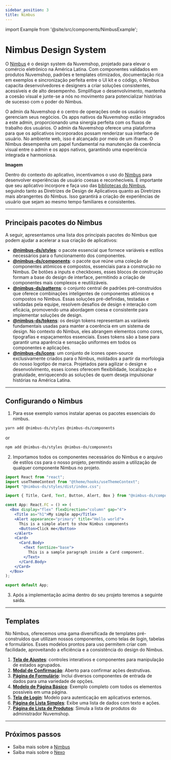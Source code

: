 ```yaml
---
sidebar_position: 3
title: Nimbus
---
```


import Example from '@site/src/components/NimbusExample';

# Nimbus Design System

O [Nimbus](https://nimbus.nuvemshop.com.br) é o design system da Nuvemshop, projetado para elevar o comércio eletrônico na América Latina. Com componentes validados em produtos Nuvemshop, padrões e templates otimizados, documentação rica em exemplos e sincronização perfeita entre o UI kit e o código, o Nimbus capacita desenvolvedores e designers a criar soluções consistentes, acessíveis e de alto desempenho. Simplifique o desenvolvimento, mantenha a coesão visual e junte-se a nós no movimento para potencializar histórias de sucesso com o poder do Nimbus.

O admin da Nuvemshop é o centro de operações onde os usuários gerenciam seus negócios. Os apps nativos da Nuvemshop estão integrados a este admin, proporcionando uma sinergia perfeita com os fluxos de trabalho dos usuários. O admin da Nuvemshop oferece uma plataforma para que os aplicativos incorporados possam renderizar sua interface de usuário. No ambiente web, isso é alcançado por meio de um iframe. O Nimbus desempenha um papel fundamental na manutenção da coerência visual entre o admin e os apps nativos, garantindo uma experiência integrada e harmoniosa.

**Imagem**

Dentro do contexto do aplicativo, incentivamos o uso do [Nimbus](https://nimbus.nuvemshop.com.br) para desenvolver experiências de usuário coesas e reconhecíveis. É importante que seu aplicativo incorpore e faça uso das [bibliotecas do Nimbus](https://nimbus.nuvemshop.com.br/documentation/overview/getting-started), seguindo tanto as Diretrizes de Design de Aplicativos quanto as Diretrizes mais abrangentes do Nimbus. Isso garantirá a criação de experiências de usuário que sejam ao mesmo tempo familiares e consistentes.

---

## Principais pacotes do Nimbus

A seguir, apresentamos uma lista dos principais pacotes do Nimbus que podem ajudar a acelerar a sua criação de aplicativos:

- [**@nimbus-ds/styles**](https://www.npmjs.com/package/@nimbus-ds/styles): o pacote essencial que fornece variáveis e estilos necessários para o funcionamento dos componentes.
- [**@nimbus-ds/components**](https://www.npmjs.com/package/@nimbus-ds/components): o pacote que reúne uma coleção de componentes atômicos e compostos, essenciais para a construção no Nimbus. De botões a inputs e checkboxes, esses blocos de construção formam a base do design de interface, permitindo a criação de componentes mais complexos e reutilizáveis.
- [**@nimbus-ds/patterns**](https://www.npmjs.com/package/@nimbus-ds/patterns): o conjunto central de padrões pré-construídos que oferece combinações inteligentes de componentes atômicos e compostos no Nimbus. Essas soluções pré-definidas, testadas e validadas pela equipe, resolvem desafios de design e interação com eficácia, promovendo uma abordagem coesa e consistente para implementar soluções de design.
- [**@nimbus-ds/tokens**](https://www.npmjs.com/package/@nimbus-ds/tokens): os design tokens representam as variáveis fundamentais usadas para manter a coerência em um sistema de design. No contexto do Nimbus, eles abrangem elementos como cores, tipografias e espaçamentos essenciais. Esses tokens são a base para garantir uma aparência e sensação uniformes em todos os componentes e aplicações.
- [**@nimbus-ds/icons**](https://www.npmjs.com/package/@nimbus-ds/icons): um conjunto de ícones open-source exclusivamente criados para o Nimbus, moldados a partir da morfologia do nosso logotipo de marca. Projetados para agilizar o design e desenvolvimento, esses ícones oferecem flexibilidade, localização e gratuidade, enriquecendo as soluções de quem deseja impulsionar histórias na América Latina.

---

## Configurando o Nimbus

1. Para esse exemplo vamos instalar apenas os pacotes essenciais do nimbus.

```bash
yarn add @nimbus-ds/styles @nimbus-ds/components
```

or

```bash
npm add @nimbus-ds/styles @nimbus-ds/components
```

2. Importamos todos os componentes necessários do Nimbus e o arquivo de estilos css para o nosso projeto, permitindo assim a utilização de qualquer componente Nimbus no projeto.

```jsx
import React from "react";
import useThemeContext from "@theme/hooks/useThemeContext";
import "@nimbus-ds/styles/dist/index.css";

import { Title, Card, Text, Button, Alert, Box } from "@nimbus-ds/components";

const App: React.FC = () => (
  <Box display="flex" flexDirection="column" gap="4">
    <Title as="h1">My simple app</Title>
    <Alert appearance="primary" title="Hello world">
      This is a simple alert to show Nimbus components
      <Button>Click me</Button>
    </Alert>
    <Card>
      <Card.Body>
        <Text fontSize="base">
          This is a sample paragraph inside a Card component.
        </Text>
      </Card.Body>
    </Card>
  </Box>
);

export default App;
```

3. Após a implementação acima dentro do seu projeto teremos a seguinte saida.

<Example />

---

## Templates

No Nimbus, oferecemos uma gama diversificada de templates pré-construídos que utilizam nossos componentes, como telas de login, tabelas e formulários. Esses modelos prontos para uso permitem criar com facilidade, aproveitando a eficiência e a consistência do design do Nimbus.

1. [**Tela de Ajustes**](https://tiendanube.github.io/nimbus-patterns/index.html?path=/story/templates-settingspage--basic): controles interativos e componentes para manipulação de estados agrupados.
2. [**Modal de Confirmação**](https://tiendanube.github.io/nimbus-patterns/index.html?path=/story/templates-confirmationmodal--basic): Aberto para confirmar ações destrutivas.
3. [**Página de Formulário**](https://tiendanube.github.io/nimbus-patterns/index.html?path=/story/templates-form--basic): Inclui diversos componentes de entrada de dados para uma variedade de opções.
4. [**Modelo de Página Básico**](https://tiendanube.github.io/nimbus-patterns/index.html?path=/story/templates-page--basic): Exemplo completo com todos os elementos possíveis em uma página.
5. [**Tela de Login**](https://tiendanube.github.io/nimbus-patterns/index.html?path=/story/templates-login--basic): Modelo para autenticação em aplicativos externos.
6. [**Página de Lista Simples**](https://tiendanube.github.io/nimbus-patterns/index.html?path=/story/templates-simplelist--basic): Exibe uma lista de dados com texto e ações.
7. [**Página de Lista de Produtos**](https://tiendanube.github.io/nimbus-patterns/index.html?path=/story/templates-productlist--basic): Simula a lista de produtos do administrador Nuvemshop.

---

## Próximos passos

- Saiba mais sobre a [Nimbus](https://nimbus.nuvemshop.com.br)
- Saiba mais sobre o [Nexo](./nexo)
